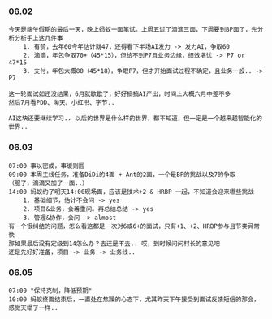 ### 06.02

	今天是端午假期的最后一天，晚上蚂蚁一面笔试。上周五过了滴滴三面，下周要到BP面了，先分析分析手上这几件事
		1. 有赞，去年60今年估计就47，还得看下半场AI发力 -> 发力AI，争取60
		2. 滴滴，年包争取70+（45*15），但给不到P7且业务边缘，绩效堪忧 -> P7 or 47*15
		3. 支付，年包大概80（45*18），争取P7，但才开始面试过程不确定，且业务一般.. -> P7
	
	这一轮面试如还没结果，6月就歇歇了，好好搞搞AI产出，时间上大概六月中差不多
	然后7月看PDD、淘天、小红书、字节..
	
	AI这块还要继续学习.. 以后的世界是什么样的世界，都不知道，但一定是一个越来越智能化的世界..


### 06.03

	07:00 事以密成，事缓则圆
	09:00 本周主线任务，准备DiDi的4面 + Ant的2面，一个是BP的挑战以及7的争取
	（服了，滴滴又加了一面..）
	14:00 蚂蚁约了明天14:00现场面，应该是技术+2 & HRBP 一起，不知道会迎来哪些挑战
		1. 基础细节，估计不会问 -> yes
		2. 项目&业务，会着重问。再总结总结 -> yes
		3. 管理&协作，会问 -> almost
	有一个很纠结的问题，怎么看这都是一次对6或6+的面试，只有+1、+2、HRBP参与且节奏异常快
	那如果最后没有定级到14怎么办？去还是不去.. 哎，到时候问问村长的意见吧
	还是先好好准备，项目 -> 业务 -> 业务线..


### 06.05

	07:00 "保持克制，降低预期"
	10:00 蚂蚁终面结束后，一直处在焦躁的心态下，尤其昨天下午接受到面试反馈短信的那会，感觉天塌了一样..
